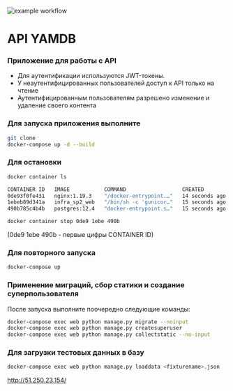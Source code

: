 ![example workflow](https://github.com/RomanCherkasov/yamdb_final/actions/workflows/yamdb_workflow.yml/badge.svg)
# API YAMDB
### Приложение для работы с API

- Для аутентификации используются JWT-токены.
- У неаутентифицированных пользователей доступ к API только на чтение
- Аутентифицированным пользователям разрешено изменение и удаление своего контента
### Для запуска приложения выполните
``` bash
git clone
docker-compose up -d --build
```
### Для остановки
``` bash
docker container ls

CONTAINER ID   IMAGE           COMMAND                  CREATED          STATUS          PORTS                                       NAMES
0de93f0fe431   nginx:1.19.3    "/docker-entrypoint.…"   14 seconds ago   Up 13 seconds   0.0.0.0:80->80/tcp, :::80->80/tcp           infra_sp2_nginx_1
1ebeb89d341a   infra_sp2_web   "/bin/sh -c 'gunicor…"   15 seconds ago   Up 14 seconds   0.0.0.0:8000->8000/tcp, :::8000->8000/tcp   infra_sp2_web_1
490b785c4b4b   postgres:12.4   "docker-entrypoint.s…"   15 seconds ago   Up 14 seconds   5432/tcp                                    infra_sp2_db_1

docker container stop 0de9 1ebe 490b
```
(0de9 1ebe 490b - первые цифры CONTAINER ID)
### Для повторного запуска
``` bash
docker-compose up
```
### Применение миграций, сбор статики и создание суперпользователя
После запуска выполните поочередно следующие команды:
``` bash
docker-compose exec web python manage.py migrate --noinput
docker-compose exec web python manage.py createsuperuser
docker-compose exec web python manage.py collectstatic --no-input 
```
### Для загрузки тестовых данных в базу
``` bash
docker-compose exec web python manage.py loaddata <fixturename>.json
```
http://51.250.23.154/